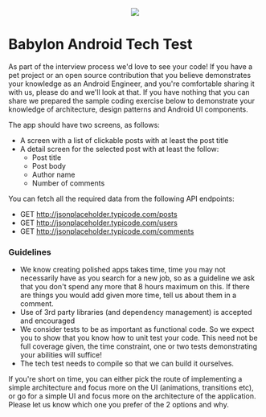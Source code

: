 <p align="center">
<img src="../logo.png">
</p>


Babylon Android Tech Test
==================================

As part of the interview process we'd love to see your code!
If you have a pet project or an open source contribution that you believe demonstrates your
knowledge as an Android Engineer, and you're comfortable sharing it with us, please do and we'll
look at that. If you have nothing that you can share we prepared the sample coding exercise below to
demonstrate your knowledge of architecture, design patterns and Android UI components.

The app should have two screens, as follows:
- A screen with a list of clickable posts with at least the post title
- A detail screen for the selected post with at least the follow:
    - Post title
    - Post body
    - Author name
    - Number of comments

You can fetch all the required data from the following API endpoints:
- GET http://jsonplaceholder.typicode.com/posts
- GET http://jsonplaceholder.typicode.com/users 
- GET http://jsonplaceholder.typicode.com/comments

### Guidelines
- We know creating polished apps takes time, time you may not necessarily have as you search for
  a new job, so as a guideline we ask that you don't spend any more that 8 hours maximum on this. If there are things you would add given more time, tell us about them in a comment.
- Use of 3rd party libraries (and dependency management) is accepted
  and encouraged
- We consider tests to be as important as functional code. So we 
  expect you to show that you know how to unit test your code. This need not be full coverage given,
  the time constraint, one or two tests demonstrating your abilities will suffice!
- The tech test needs to compile so that we can build it ourselves.

If you're short on time, you can either pick the route of implementing 
a simple architecture and focus more on the UI (animations, transitions
etc), or go for a simple UI and focus more on the architecture of the 
application. Please let us know which one you prefer of the 2 options
and why.
